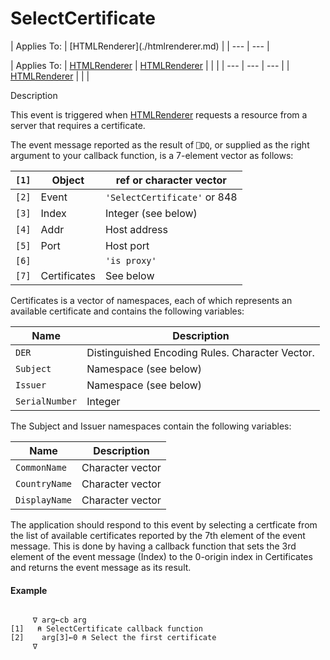 




<h1 class="heading"><span class="name">SelectCertificate</span></h1>
| Applies To: | [HTMLRenderer](./htmlrenderer.md) |
| --- | ---  |

| Applies To: | [HTMLRenderer](./htmlrenderer.md) | [HTMLRenderer](./htmlrenderer.md) |  |  |
| --- | --- | ---  |
| [HTMLRenderer](./htmlrenderer.md) |  |  |


Description


This event is triggered when [HTMLRenderer](./htmlrenderer.md) requests a resource from a server that requires a certificate.




The event message reported as the result of `⎕DQ`, or supplied as the right argument to your callback function, is a 7-element vector as follows:

| `[1]` | Object | ref or character vector |
| --- | --- | ---  |
| `[2]` | Event | `'SelectCertificate'` or 848 |
| `[3]` | Index | Integer (see below) |
| `[4]` | Addr | Host address |
| `[5]` | Port | Host port |
| `[6]` |  | `'is proxy'` |
| `[7]` | Certificates | See below |




Certificates is a vector of namespaces, each of which represents an available certificate and contains the following variables:

| Name | Description |
| --- | ---  |
| `DER` | Distinguished Encoding Rules. Character Vector. |
| `Subject` | Namespace (see below) |
| `Issuer` | Namespace (see below) |
| `SerialNumber` | Integer |




The Subject and Issuer namespaces contain the following variables:

| Name | Description |
| --- | ---  |
| `CommonName` | Character vector |
| `CountryName` | Character vector |
| `DisplayName` | Character vector |



The application should respond to this event by selecting a certficate from the list of available certificates reported by the 7th element of the event message. This is done by having a callback function that sets the 3rd element of the event message (Index) to the 0-origin index in Certificates and returns the event message as its result.

#### Example
```apl

     ∇ arg←cb arg
[1]   ⍝ SelectCertificate callback function
[2]    arg[3]←0 ⍝ Select the first certificate
     ∇
```


